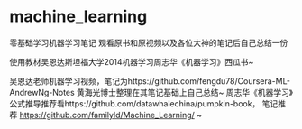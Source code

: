# machine_learning
零基础学习机器学习笔记
观看原书和原视频以及各位大神的笔记后自己总结一份

使用教材吴恩达斯坦福大学2014机器学习周志华《机器学习》西瓜书~

吴恩达老师机器学习视频，笔记为https://github.com/fengdu78/Coursera-ML-AndrewNg-Notes  黄海光博士整理在其笔记基础上自己总结~
周志华《机器学习》公式推导推荐看https://github.com/datawhalechina/pumpkin-book，  笔记推荐  https://github.com/familyld/Machine_Learning/ ~
